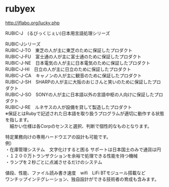 # rubyex
http://jflabo.org/lucky.php

RUBIC-J　(るびっくじぇい)日本用言語処理シリーズ  

RUBIC-Jシリーズ  
RUBIC-J-TO　東芝の人が主に東芝のために保証したプロダクト  
RUBIC-J-FU　富士通の人が主に富士通のために保証したプロダクト  
RUBIC-J-NE　日本電気の人が主に日本電気のために保証したプロダクト  
RUBIC-J-HI　日立の人が主に日立のために保証したプロダクト  
RUBIC-J-CA　キャノンの人が主に観音のために保証したプロダクト  
RUBIC-J-SH　SHARPの人が主に大阪のおじさんと笑いのために保証したプロダクト  
RUBIC-J-SO　SONYの人が主に日本語以外の言語中枢の人向けに保証したプロダクト  
RUBIC-J-RE　ルネサスの人が設備を貸して製造したプロダクト  
※保証とはRubyで記述された日本語を取り扱うプログラムが適切に動作する状態を指します。  
　細かい仕様は各Corpのセンスと選択、判断で個性的なものとなります。
 
 特定業務向けの専用ハードウエアの設計も可能です。  
 例）  
 ・在庫管理システム　文字化けすると困る  サポートは日本国土のみで通貨は円  
 ・１２００万トランザクションを余裕で処理できる性能を持つ機械  
 ・ランプを２秒ごとに点滅させるだけのシステム  
 
 値段、性能、ファイル読み書き速度　wifi　LiFi BTモジュール搭載など  
 ワンチップインテグレーション、独自設計ができる技術者の育成も含みます。
